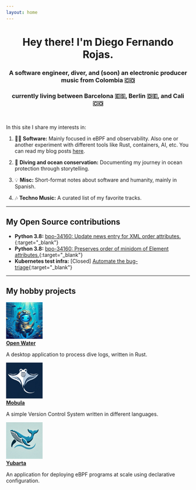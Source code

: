 ```yaml
---
layout: home
---
```


<div align="center" markdown="1">

# Hey there! I'm Diego Fernando Rojas.

### A software engineer, diver, and (soon) an electronic producer music from Colombia 🇨🇴
### currently living between Barcelona 🇪🇸, Berlin 🇩🇪, and Cali 🇨🇴
<br>

</div>

<div class="home-paragraph"  markdown="1">

In this site I share my interests in:

1. 👨‍💻 **Software:** Mainly focused in eBPF and observability. Also one or another experiment with different tools like Rust, containers, AI, etc. You can read my blog posts [<u>here</u>](/software/).

2. 🐋 **Diving and ocean conservation:** Documenting my journey in ocean protection through storytelling.

3. 💡 **Misc:** Short-format notes about software and humanity, mainly in Spanish.

4. 🎶 **Techno Music:** A curated list of my favorite tracks.

<hr>

## My Open Source contributions

- **Python 3.8:** [bpo-34160: Update news entry for XML order attributes.](https://github.com/python/cpython/pull/12335){:target="_blank"}
- **Python 3.8:** [bpo-34160: Preserves order of minidom of Element attributes.](https://github.com/python/cpython/pull/10219){:target="_blank"}
- **Kubernetes test infra:** [Closed] [Automate the bug-triage](https://github.com/dfrojas/test-infra/pull/1){:target="_blank"}

<hr>

## My hobby projects

<div class="row row-cols-1 row-cols-md-2 g-4">
  <div class="col">
    <div class="d-flex align-items-start">
      <img src="/assets/img/openwater-logo.jpeg" alt="Project 1 Thumbnail" class="img-fluid me-3" style="max-width: 100px;">
      <div>
        <a href="https://github.com/dfrojas/openwater" target="_blank"><strong><u>Open Water</u></strong></a>
        <p>A desktop application to process dive logs, written in Rust.</p>
      </div>
    </div>
  </div>

  <div class="col">
    <div class="d-flex align-items-start">
      <img src="/assets/img/mobula.png" alt="Mobula Thumbnail" class="img-fluid me-3" style="max-width: 100px;">
      <div>
        <a href="https://github.com/dfrojas/yubarta" target="_blank"><strong><u>Mobula</u></strong></a>
        <p>A simple Version Control System written in different languages.</p>
      </div>
    </div>
  </div>

  <div class="col">
    <div class="d-flex align-items-start">
      <img src="/assets/img/yubarta_whale_logo.png" alt="Project 2 Thumbnail" class="img-fluid me-3" style="max-width: 100px;">
      <div>
        <a href="https://github.com/dfrojas/yubarta" target="_blank"><strong><u>Yubarta</u></strong></a>
        <p>An application for deploying eBPF programs at scale using declarative configuration.</p>
      </div>
    </div>
  </div>
</div>
